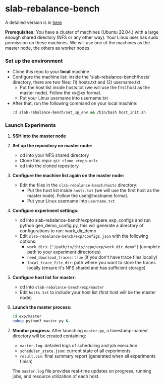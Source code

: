 # slab-rebalance-bench

A detailed version is in [here](https://github.com/eth-easl/slab-rebalance-bench/blob/main/docs/Miss%20ratio%20bench%20mark%20set%20up.md)


**Prerequisites:** You have a cluster of machines (Ubuntu 22.04.) with a large enough shared directory (NFS or any other way). Your Linux user has sudo permission on these machines. We will use one of the machines as the master node, the others as worker nodes.



### Set up the environment
- Clone this repo to your **local** machine
- Configure the machine list: inside the 'slab-rebalance-bench/hosts' directory, there are two files: (1) hosts.txt and (2) username.txt
    - Put the host list inside hosts.txt (we will use the first host as the master node). Follow the xx@xx format.
    - Put your Linux username into username.txt
- After that, run the following command on your local machine:
    ```bash
    cd slab-rebalance-bench/set_up_env && /bin/bash host_init.sh
    ```


### Launch Experiments

1. **SSH into the master node**

2. **Set up the repository on master node:**
   - cd into your NFS shared directory
   - Clone this repo: `git clone <repo-url>`
   - cd into the cloned repository

3. **Configure the machine list again on the master node:**
   - Edit the files in the `slab-rebalance-bench/hosts` directory:
     - Put the host list inside `hosts.txt` (we will use the first host as the master node). Follow the user@hostname format.
     - Put your Linux username into `username.txt`

4. **Configure experiment settings:**
   - cd into slab-rebalance-bench/exp/prepare_exp_configs and run python gen_demo_config.py, this will generate a directory of configurations to run: work_dir_demo
   - Edit `slab-rebalance-bench/exp/configs.json` with the following options:
     - `work_dirs`: `["/path/to/this/repo/exp/work_dir_demo"]` (complete path to your experiment directories)
     - `need_download_traces`: `true` (if you don't have trace files locally)
     - `local_trace_file_dir`: path where you want to store the traces locally (ensure it's NFS shared and has sufficient storage)

5. **Configure host list for master:**
   - cd into `slab-rebalance-bench/exp/master`
   - Edit `hosts.txt` to include your host list (first host will be the master node) 

6. **Launch the master process:**
   ```bash
   cd exp/master
   nohup python3 master.py &
   ```

7. **Monitor progress:**
   After launching `master.py`, a timestamp-named directory will be created containing:
   - `master.log`: detailed logs of scheduling and job execution
   - `scheduler_state.json`: current state of all experiments
   - `result.csv`: final summary report (generated when all experiments finish)
   
   The `master.log` file provides real-time updates on progress, running jobs, and resource utilization of each host.